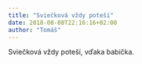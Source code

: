 ```yaml
---
title: "Sviečková vždy poteší"
date: 2018-08-08T22:16:16+02:00
author: "Tomáš"
---
```


Sviečková vždy poteší, vďaka babička.


